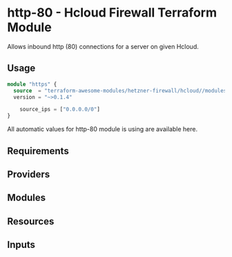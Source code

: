 # http-80 - Hcloud Firewall Terraform Module

Allows inbound http (80) connections for a server on given Hcloud.

## Usage

``` terraform
module "https" {
  source  = "terraform-awesome-modules/hetzner-firewall/hcloud//modules/http-80"
  version = "~>0.1.4"

    source_ips = ["0.0.0.0/0"]
}

```

All automatic values for http-80 module is using are available here.

## Requirements

## Providers

## Modules

## Resources

## Inputs